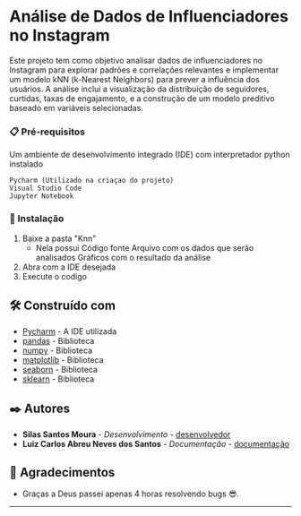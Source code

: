 #  Análise de Dados de Influenciadores no Instagram

 Este projeto tem como objetivo analisar dados de influenciadores no Instagram para explorar padrões e correlações relevantes e implementar um modelo kNN (k-Nearest Neighbors) para prever a influência dos usuários. A análise inclui a visualização da distribuição de seguidores, curtidas, taxas de engajamento, e a construção de um modelo preditivo baseado em variáveis selecionadas.

### 📋 Pré-requisitos

Um ambiente de desenvolvimento integrado (IDE) com interpretador python instalado

```
Pycharm (Utilizado na criaçao do projeto)
Visual Studio Code
Jupyter Notebook
```

### 🔧 Instalação

1. Baixe a pasta "Knn"
    * Nela possui
      Código fonte
      Arquivo com os dados que serão analisados 
      Gráficos com o resultado da análise
3. Abra com a IDE desejada
4. Execute o codigo

## 🛠️ Construído com

* [Pycharm](https://www.jetbrains.com/pycharm/) - A IDE utilizada
* [pandas](https://pandas.pydata.org) - Biblioteca
* [numpy](https://numpy.org) - Biblioteca
* [matplotlib](https://matplotlib.org) - Biblioteca
* [seaborn](https://seaborn.pydata.org) - Biblioteca
* [sklearn](https://scikit-learn.org) - Biblioteca

## ✒️ Autores

* **Silas Santos Moura** - *Desenvolvimento* - [desenvolvedor](https://www.instagram.com/_s1l4s_/)
* **Luiz Carlos Abreu Neves dos Santos** - *Documentação* - [documentação](https://www.instagram.com/luizcarlos1s/)

## 🎁 Agradecimentos

* Graças a Deus passei apenas 4 horas resolvendo bugs 😎.
  
---
